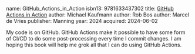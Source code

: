 name: GitHub_Actions_in_Action
isbn13: 9781633437302
title: [GitHub Actions in Action](https://www.manning.com/books/github-actions-in-action)
author: Michael Kaufmann
author: Rob Bos
author: Marcel de Vries
publisher: Manning
year: 2024
acquired: 2024-06-02

My code is on GitHub.  GitHub Actions make it possible to have some form of
CI/CD to do some post-processing every time I commit changes.  I am hoping this
book will help me grok all that I can do using GitHub Actions.
